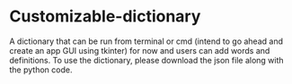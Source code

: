 # Customizable-dictionary
A dictionary that can be run from terminal or cmd (intend to go ahead and create an app GUI using tkinter) for now and users can add words and definitions.
To use the dictionary, please download the json file along with the python code.
